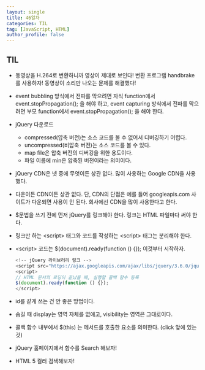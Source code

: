 ```yaml
---
layout: single
title: 46일차
categories: TIL
tag: [JavaScript, HTML]
author_profile: false
---
```


## TIL

* 동영상을 H.264로 변환하니까 영상이 제대로 보인다! 변환 프로그램 handbrake를 사용하자! 동영상이 소리만 나오는 문제를 해결했다!

* event bubbling 방식에서 전파를 막으려면 자식 function에서 event.stopPropagation(); 을 해야 하고, event capturing 방식에서 전파를 막으려면 부모 function에서 event.stopPropagation(); 을 해야 한다.

* jQuery 다운로드
  * compressed(압축 버전)는 소스 코드를 볼 수 없어서 디버깅하기 어렵다.
  * uncompressed(비압축 버전)는 소스 코드를 볼 수 있다.
  * map file은 압축 버전의 디버깅을 위한 용도이다.
  * 파일 이름에 min은 압축된 버전이라는 의미이다.

* jQuery CDN은 넷 중에 무엇이든 상관 없다. 많이 사용하는 Google CDN을 사용했다.

* 다운이든 CDN이든 상관 없다. 단, CDN의 단점은 예를 들어 googleapis.com 사이트가 다운되면 사용이 안 된다. 회사에선 CDN을 많이 사용한다고 한다.

* $문법을 쓰기 전에 먼저 jQuery를 링크해야 한다. 링크는 HTML 파일마다 써야 한다.

* 링크만 하는 \<script> 태그와 코드를 작성하는 \<script> 태그는 분리해야 한다.

* \<script> 코드는 $(document).ready(function () {}); 이것부터 시작하자.

  ```javascript
  <!-- jQuery 라이브러리 링크 -->
  <script src="https://ajax.googleapis.com/ajax/libs/jquery/3.6.0/jquery.min.js"></script>
  <script>
  // HTML 문서의 로딩이 끝났을 때, 실행할 콜백 함수 등록
  $(document).ready(function () {});
  </script>
  ```

* id를 같게 쓰는 건 안 좋은 방법이다.
* 숨길 때 display는 영역 자체를 없애고, visibility는 영역은 그대로이다.
* 콜백 함수 내부에서 $(this) 는 메서드를 호출한 요소를 의미한다. (click 앞에 있는것)
* jQuery 홈페이지에서 함수를 Search 해보자!
* HTML 5 컬러 검색해보자!
